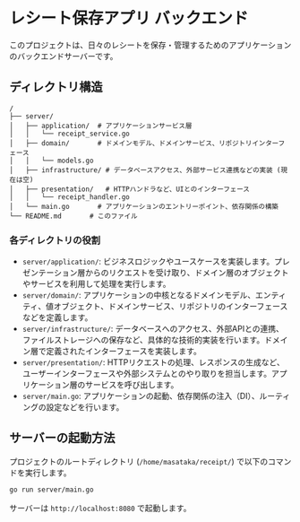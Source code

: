 # レシート保存アプリ バックエンド

このプロジェクトは、日々のレシートを保存・管理するためのアプリケーションのバックエンドサーバーです。

## ディレクトリ構造

```
/
├── server/
│   ├── application/  # アプリケーションサービス層
│   │   └── receipt_service.go
│   ├── domain/       # ドメインモデル、ドメインサービス、リポジトリインターフェース
│   │   └── models.go
│   ├── infrastructure/ # データベースアクセス、外部サービス連携などの実装 (現在は空)
│   ├── presentation/   # HTTPハンドラなど、UIとのインターフェース
│   │   └── receipt_handler.go
│   └── main.go       # アプリケーションのエントリーポイント、依存関係の構築
└── README.md       # このファイル
```

### 各ディレクトリの役割

-   `server/application/`: ビジネスロジックやユースケースを実装します。プレゼンテーション層からのリクエストを受け取り、ドメイン層のオブジェクトやサービスを利用して処理を実行します。
-   `server/domain/`: アプリケーションの中核となるドメインモデル、エンティティ、値オブジェクト、ドメインサービス、リポジトリのインターフェースなどを定義します。
-   `server/infrastructure/`: データベースへのアクセス、外部APIとの連携、ファイルストレージへの保存など、具体的な技術的実装を行います。ドメイン層で定義されたインターフェースを実装します。
-   `server/presentation/`: HTTPリクエストの処理、レスポンスの生成など、ユーザーインターフェースや外部システムとのやり取りを担当します。アプリケーション層のサービスを呼び出します。
-   `server/main.go`: アプリケーションの起動、依存関係の注入（DI）、ルーティングの設定などを行います。

## サーバーの起動方法

プロジェクトのルートディレクトリ (`/home/masataka/receipt/`) で以下のコマンドを実行します。

```bash
go run server/main.go
```

サーバーは `http://localhost:8080` で起動します。